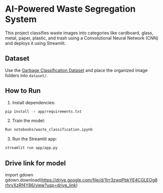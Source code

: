 
# AI-Powered Waste Segregation System

This project classifies waste images into categories like cardboard, glass, metal, paper, plastic, and trash using a Convolutional Neural Network (CNN) and deploys it using Streamlit.

## Dataset
Use the [Garbage Classification Dataset](https://www.kaggle.com/datasets/sumn2u/garbage-classification-v2) and place the organized image folders into `dataset/`.

## How to Run

1. Install dependencies:
```bash
pip install -r app/requirements.txt
```

2. Train the model:
```bash
Run notebooks/waste_classification.ipynb
```

3. Run the Streamlit app:
```bash
streamlit run app/app.py
```

## Drive link for model
import gdown
gdown.download(https://drive.google.com/file/d/1Irr3zwqPbkYE4CGLEOg8rhrvXzRf4Y86/view?usp=drive_link)
